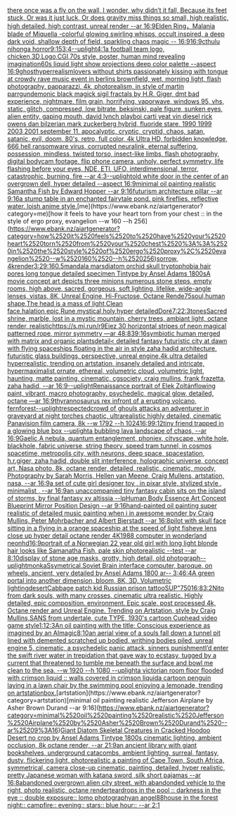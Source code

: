 [there once was a fly on the wall, I wonder, why didn’t it fall, Because its feet stuck, Or was it just luck, Or does gravity miss things so small, high realistic, high detailed, high contrast, unreal render --ar 16:9](https://www.ebank.nz/aiartgenerator?category=there%2520once%2520was%2520a%2520fly%2520on%2520the%2520wall%2C%2520I%2520wonder%2C%2520why%2520didn%E2%80%99t%2520it%2520fall%2C%2520Because%2520its%2520feet%2520stuck%2C%2520Or%2520was%2520it%2520just%2520luck%2C%2520Or%2520does%2520gravity%2520miss%2520things%2520so%2520small%2C%2520high%2520realistic%2C%2520high%2520detailed%2C%2520high%2520contrast%2C%2520unreal%2520render%2520--ar%252016%3A9)[Elden Ring，Malania blade of Miquella -](https://www.ebank.nz/aiartgenerator?category=Elden%2520Ring%EF%BC%8CMalania%2520blade%2520of%2520Miquella%2520-)[colorful glowing swirling whisps, occult inspired, a deep dark void, shallow depth of field, sparkling chaos magic -- 16:9](https://www.ebank.nz/aiartgenerator?category=colorful%2520glowing%2520swirling%2520whisps%2C%2520occult%2520inspired%2C%2520a%2520deep%2520dark%2520void%2C%2520shallow%2520depth%2520of%2520field%2C%2520sparkling%2520chaos%2520magic%2520--%252016%3A9)[16:9](https://www.ebank.nz/aiartgenerator?category=16%3A9)[cthulu nihonga horror](https://www.ebank.nz/aiartgenerator?category=cthulu%2520nihonga%2520horror)[9:15](https://www.ebank.nz/aiartgenerator?category=9%3A15)[3:4](https://www.ebank.nz/aiartgenerator?category=3%3A4)[--uplight](https://www.ebank.nz/aiartgenerator?category=--uplight)[4:1](https://www.ebank.nz/aiartgenerator?category=4%3A1)[a football team logo, chicken,3D,Logo,CGI,](https://www.ebank.nz/aiartgenerator?category=a%2520football%2520team%2520logo%2C%2520chicken%2C3D%2CLogo%2CCGI%2C)[70s style, poster, human mind revealing imagination](https://www.ebank.nz/aiartgenerator?category=70s%2520style%2C%2520poster%2C%2520human%2520mind%2520revealing%2520imagination)[60s liquid light show projections deep color palette --aspect 16:9](https://www.ebank.nz/aiartgenerator?category=60s%2520liquid%2520light%2520show%2520projections%2520deep%2520color%2520palette%2520--aspect%252016%3A9)[ghost](https://www.ebank.nz/aiartgenerator?category=ghost)[hyperrealism](https://www.ebank.nz/aiartgenerator?category=hyperrealism)[lovers without shirts passionately kissing with tongue at crowdy rave music event in berlins brownfield, wet, morning light, flash photography, papparazzi, 4k, photorealism, in style of martin parr](https://www.ebank.nz/aiartgenerator?category=lovers%2520without%2520shirts%2520passionately%2520kissing%2520with%2520tongue%2520at%2520crowdy%2520rave%2520music%2520event%2520in%2520berlins%2520brownfield%2C%2520wet%2C%2520morning%2520light%2C%2520flash%2520photography%2C%2520papparazzi%2C%25204k%2C%2520photorealism%2C%2520in%2520style%2520of%2520martin%2520parr)[gun](https://www.ebank.nz/aiartgenerator?category=gun)[demonic black magick sigil fractals by H.R. Giger, dmt bad experience, nightmare, film grain, horrifying, vaporwave, windows 95, vhs, static, glitch, compressed, low bitrate, beksinski, pale figure, sunken eyes, alien entity, gaping mouth, david lynch playboi carti yeat vin diesel rick owens dan bilzerian mark zuckerberg hybrid, fluoride stare, 1990 1999 2003 2001 september 11, apocalyptic, cryptic, cryptid, chaos, satan, satanic, evil, doom, 80's, retro, full color, 4k Ultra HD, forbidden knowledge, 666 hell ransomware virus, corrupted neuralink, eternal suffering, possession, mindless, twisted torso, insect-like limbs, flash photography, digital bodycam footage, flip phone camera, unholy, perfect symmetry, life flashing before your eyes, NDE, ETI, UFO, interdimensional, terror, catastrophic, burning, fire --ar 4:3](https://www.ebank.nz/aiartgenerator?category=demonic%2520black%2520magick%2520sigil%2520fractals%2520by%2520H.R.%2520Giger%2C%2520dmt%2520bad%2520experience%2C%2520nightmare%2C%2520film%2520grain%2C%2520horrifying%2C%2520vaporwave%2C%2520windows%252095%2C%2520vhs%2C%2520static%2C%2520glitch%2C%2520compressed%2C%2520low%2520bitrate%2C%2520beksinski%2C%2520pale%2520figure%2C%2520sunken%2520eyes%2C%2520alien%2520entity%2C%2520gaping%2520mouth%2C%2520david%2520lynch%2520playboi%2520carti%2520yeat%2520vin%2520diesel%2520rick%2520owens%2520dan%2520bilzerian%2520mark%2520zuckerberg%2520hybrid%2C%2520fluoride%2520stare%2C%25201990%25201999%25202003%25202001%2520september%252011%2C%2520apocalyptic%2C%2520cryptic%2C%2520cryptid%2C%2520chaos%2C%2520satan%2C%2520satanic%2C%2520evil%2C%2520doom%2C%252080%27s%2C%2520retro%2C%2520full%2520color%2C%25204k%2520Ultra%2520HD%2C%2520forbidden%2520knowledge%2C%2520666%2520hell%2520ransomware%2520virus%2C%2520corrupted%2520neuralink%2C%2520eternal%2520suffering%2C%2520possession%2C%2520mindless%2C%2520twisted%2520torso%2C%2520insect-like%2520limbs%2C%2520flash%2520photography%2C%2520digital%2520bodycam%2520footage%2C%2520flip%2520phone%2520camera%2C%2520unholy%2C%2520perfect%2520symmetry%2C%2520life%2520flashing%2520before%2520your%2520eyes%2C%2520NDE%2C%2520ETI%2C%2520UFO%2C%2520interdimensional%2C%2520terror%2C%2520catastrophic%2C%2520burning%2C%2520fire%2520--ar%25204%3A3)[--uplight](https://www.ebank.nz/aiartgenerator?category=--uplight)[old white door in the center of an overgrown dell, hyper detailed --aspect 16:9](https://www.ebank.nz/aiartgenerator?category=old%2520white%2520door%2520in%2520the%2520center%2520of%2520an%2520overgrown%2520dell%2C%2520hyper%2520detailed%2520--aspect%252016%3A9)[minimal oil painting realistic Samantha Fish by Edward Hopper --ar 9:16](https://www.ebank.nz/aiartgenerator?category=minimal%2520oil%2520painting%2520realistic%2520Samantha%2520Fish%2520by%2520Edward%2520Hopper%2520--ar%25209%3A16)[futurism architecture pillar --ar 9:16](https://www.ebank.nz/aiartgenerator?category=futurism%2520architecture%2520pillar%2520--ar%25209%3A16)[a stump table in an enchanted fairytale pond. pink fireflies. reflective water. loish anime style.](https://www.ebank.nz/aiartgenerator?category=a%2520stump%2520table%2520in%2520an%2520enchanted%2520fairytale%2520pond.%2520pink%2520fireflies.%2520reflective%2520water.%2520loish%2520anime%2520style.)[me](https://www.ebank.nz/aiartgenerator?category=me)[how it feels to have your heart torn from your chest :: in the style of ergo proxy, evangelion --w 160 --h 256](https://www.ebank.nz/aiartgenerator?category=how%2520it%2520feels%2520to%2520have%2520your%2520heart%2520torn%2520from%2520your%2520chest%2520%3A%3A%2520in%2520the%2520style%2520of%2520ergo%2520proxy%2C%2520evangelion%2520--w%2520160%2520--h%2520256)[sorrow, 4k](https://www.ebank.nz/aiartgenerator?category=sorrow%2C%25204k)[render](https://www.ebank.nz/aiartgenerator?category=render)[3:2](https://www.ebank.nz/aiartgenerator?category=3%3A2)[9:16](https://www.ebank.nz/aiartgenerator?category=9%3A16)[0.5](https://www.ebank.nz/aiartgenerator?category=0.5)[mandala mars](https://www.ebank.nz/aiartgenerator?category=mandala%2520mars)[diatom orchid skull tryptophobia hair pores long tongue detailed specimen  Tintype by Ansel Adams 1800s](https://www.ebank.nz/aiartgenerator?category=diatom%2520orchid%2520skull%2520tryptophobia%2520hair%2520pores%2520long%2520tongue%2520detailed%2520specimen%2520%2520Tintype%2520by%2520Ansel%2520Adams%25201800s)[A movie concept art depicts three minions numerous stone steps, empty rooms, high above, sacred, gorgeous, soft lighting, lifelike, wide-angle lenses, vistas, 8K, Unreal Engine, Hi-Fructose, Octane Rende](https://www.ebank.nz/aiartgenerator?category=A%2520movie%2520concept%2520art%2520depicts%2520three%2520minions%2520numerous%2520stone%2520steps%2C%2520empty%2520rooms%2C%2520high%2520above%2C%2520sacred%2C%2520gorgeous%2C%2520soft%2520lighting%2C%2520lifelike%2C%2520wide-angle%2520lenses%2C%2520vistas%2C%25208K%2C%2520Unreal%2520Engine%2C%2520Hi-Fructose%2C%2520Octane%2520Rende)[75](https://www.ebank.nz/aiartgenerator?category=75)[soul,human shape,The head is a mass of light,Clean face,halation,epic,Rune,mystical,holy,hyper detailed](https://www.ebank.nz/aiartgenerator?category=soul%2Chuman%2520shape%2CThe%2520head%2520is%2520a%2520mass%2520of%2520light%2CClean%2520face%2Chalation%2Cepic%2CRune%2Cmystical%2Choly%2Chyper%2520detailed)[Doré](https://www.ebank.nz/aiartgenerator?category=Dor%C3%A9)[7:2](https://www.ebank.nz/aiartgenerator?category=7%3A2)[2:3](https://www.ebank.nz/aiartgenerator?category=2%3A3)[tones](https://www.ebank.nz/aiartgenerator?category=tones)[Sacred shrine, marble, lost in a mystic mountain, cherry trees, ambiant light, octane render, realistic](https://www.ebank.nz/aiartgenerator?category=Sacred%2520shrine%2C%2520marble%2C%2520lost%2520in%2520a%2520mystic%2520mountain%2C%2520cherry%2520trees%2C%2520ambiant%2520light%2C%2520octane%2520render%2C%2520realistic)[https://s.mj.run/r9Eiez 30 horizontal stripes of neon magical patterned rope, mirror symmetry —ar 48:83](https://www.ebank.nz/aiartgenerator?category=https%3A//s.mj.run/r9Eiez%252030%2520horizontal%2520stripes%2520of%2520neon%2520magical%2520patterned%2520rope%2C%2520mirror%2520symmetry%2520%E2%80%94ar%252048%3A83)[9:16](https://www.ebank.nz/aiartgenerator?category=9%3A16)[symbiotic human merged with matrix and organic plants](https://www.ebank.nz/aiartgenerator?category=symbiotic%2520human%2520merged%2520with%2520matrix%2520and%2520organic%2520plants)[detail](https://www.ebank.nz/aiartgenerator?category=detail)[< detailed fantasy futuristic city at dawn with flying spaceships floating in the air in style zaha hadid architecture, futuristic glass buildings, perspective, unreal engine,4k,ultra detailed hyperrealistic, trending on artstation, insanely detailed and intricate, hypermaximalist,ornate, ethereal, volumetric cloud, volumetric light, haunting, matte painting, cinematic, cgsociety, craig mullins, frank frazetta, zaha hadid, --ar 16:9](https://www.ebank.nz/aiartgenerator?category=%3C%2520detailed%2520fantasy%2520futuristic%2520city%2520at%2520dawn%2520with%2520flying%2520spaceships%2520floating%2520in%2520the%2520air%2520in%2520style%2520zaha%2520hadid%2520architecture%2C%2520futuristic%2520glass%2520buildings%2C%2520perspective%2C%2520unreal%2520engine%2C4k%2Cultra%2520detailed%2520hyperrealistic%2C%2520trending%2520on%2520artstation%2C%2520insanely%2520detailed%2520and%2520intricate%2C%2520hypermaximalist%2Cornate%2C%2520ethereal%2C%2520volumetric%2520cloud%2C%2520volumetric%2520light%2C%2520haunting%2C%2520matte%2520painting%2C%2520cinematic%2C%2520cgsociety%2C%2520craig%2520mullins%2C%2520frank%2520frazetta%2C%2520zaha%2520hadid%2C%2520--ar%252016%3A9)[--uplight](https://www.ebank.nz/aiartgenerator?category=--uplight)[Renaissance portrait of Elek Zoltán](https://www.ebank.nz/aiartgenerator?category=Renaissance%2520portrait%2520of%2520Elek%2520Zolt%C3%A1n)[flowing paint, vibrant, macro photography, psychedelic, magical glow, detailed, octane —ar 16:9](https://www.ebank.nz/aiartgenerator?category=flowing%2520paint%2C%2520vibrant%2C%2520macro%2520photography%2C%2520psychedelic%2C%2520magical%2520glow%2C%2520detailed%2C%2520octane%2520%E2%80%94ar%252016%3A9)[thyrannosaurus rex infront of a erupting volcano, fernforest](https://www.ebank.nz/aiartgenerator?category=thyrannosaurus%2520rex%2520infront%2520of%2520a%2520erupting%2520volcano%2C%2520fernforest)[--uplight](https://www.ebank.nz/aiartgenerator?category=--uplight)[respected](https://www.ebank.nz/aiartgenerator?category=respected)[crowd of ghouls attacks an adventurer in graveyard at night torches chaotic, ultrarealistic highly detailed, cinematic Panavision film camera, 8k --w 1792 --h 1024](https://www.ebank.nz/aiartgenerator?category=crowd%2520of%2520ghouls%2520attacks%2520an%2520adventurer%2520in%2520graveyard%2520at%2520night%2520torches%2520chaotic%2C%2520ultrarealistic%2520highly%2520detailed%2C%2520cinematic%2520Panavision%2520film%2520camera%2C%25208k%2520--w%25201792%2520--h%25201024)[16:9](https://www.ebank.nz/aiartgenerator?category=16%3A9)[9:12](https://www.ebank.nz/aiartgenerator?category=9%3A12)[tiny friend trapped in a glowing blue box --uplight](https://www.ebank.nz/aiartgenerator?category=tiny%2520friend%2520trapped%2520in%2520a%2520glowing%2520blue%2520box%2520--uplight)[a bubbling lava landscape of chaos, --ar 16:9](https://www.ebank.nz/aiartgenerator?category=a%2520bubbling%2520lava%2520landscape%2520of%2520chaos%2C%2520--ar%252016%3A9)[Gaelic,](https://www.ebank.nz/aiartgenerator?category=Gaelic%2C)[A nebula, quantum entanglement, phoniex, cityscape, white hole, blackhole, fabric universe, string theory, speed tram tunnel, in cosmos spacetime, metropolis city, with neurons, deep space, spacestation, h.r.giger, zaha hadid, double slit interference, holographic universe, concept art, Nasa photo, 8k, octane render, detailed, realistic, cinematic, moody, Photography by Sarah Morris, Hellen van Meene, Craig Mullens, artstation, nasa, --ar 16:9](https://www.ebank.nz/aiartgenerator?category=A%2520nebula%2C%2520quantum%2520entanglement%2C%2520phoniex%2C%2520cityscape%2C%2520white%2520hole%2C%2520blackhole%2C%2520fabric%2520universe%2C%2520string%2520theory%2C%2520speed%2520tram%2520tunnel%2C%2520in%2520cosmos%2520spacetime%2C%2520metropolis%2520city%2C%2520with%2520neurons%2C%2520deep%2520space%2C%2520spacestation%2C%2520h.r.giger%2C%2520zaha%2520hadid%2C%2520double%2520slit%2520interference%2C%2520holographic%2520universe%2C%2520concept%2520art%2C%2520Nasa%2520photo%2C%25208k%2C%2520octane%2520render%2C%2520detailed%2C%2520realistic%2C%2520cinematic%2C%2520moody%2C%2520Photography%2520by%2520Sarah%2520Morris%2C%2520Hellen%2520van%2520Meene%2C%2520Craig%2520Mullens%2C%2520artstation%2C%2520nasa%2C%2520--ar%252016%3A9)[a set of cute girl designer toy , in pixar style, stylized style , minimalist , --ar 16:9](https://www.ebank.nz/aiartgenerator?category=a%2520set%2520of%2520cute%2520girl%2520designer%2520toy%2520%2C%2520in%2520pixar%2520style%2C%2520stylized%2520style%2520%2C%2520minimalist%2520%2C%2520--ar%252016%3A9)[an unaccompanied tiny fantasy cabin sits on the island of storms, by final fantasy xv altissia --lp](https://www.ebank.nz/aiartgenerator?category=an%2520unaccompanied%2520tiny%2520fantasy%2520cabin%2520sits%2520on%2520the%2520island%2520of%2520storms%2C%2520by%2520final%2520fantasy%2520xv%2520altissia%2520--lp)[Human Body Essence Art Concept Blueprint Mirror Position Design --ar 9:16](https://www.ebank.nz/aiartgenerator?category=Human%2520Body%2520Essence%2520Art%2520Concept%2520Blueprint%2520Mirror%2520Position%2520Design%2520--ar%25209%3A16)[hand-painted oil painting super realistic of detailed music painting when i in awesome wonder by Craig Mullins, Peter Mohrbacher and Albert Bierstadt --ar 16:8](https://www.ebank.nz/aiartgenerator?category=hand-painted%2520oil%2520painting%2520super%2520realistic%2520of%2520detailed%2520music%2520painting%2520when%2520i%2520in%2520awesome%2520wonder%2520by%2520Craig%2520Mullins%2C%2520Peter%2520Mohrbacher%2520and%2520Albert%2520Bierstadt%2520--ar%252016%3A8)[pilot with skull face sitting in a flying in a orange spaceship at the speed of light fisheye lens close up hyper detail octane render 4K](https://www.ebank.nz/aiartgenerator?category=pilot%2520with%2520skull%2520face%2520sitting%2520in%2520a%2520flying%2520in%2520a%2520orange%2520spaceship%2520at%2520the%2520speed%2520of%2520light%2520fisheye%2520lens%2520close%2520up%2520hyper%2520detail%2520octane%2520render%25204K)[1988 computer in wonderland neon](https://www.ebank.nz/aiartgenerator?category=1988%2520computer%2520in%2520wonderland%2520neon)[hd](https://www.ebank.nz/aiartgenerator?category=hd)[16:9](https://www.ebank.nz/aiartgenerator?category=16%3A9)[portrait of a Norwegian 22 year old girl with long light blonde hair looks like Samanatha Fish, pale skin photorealistic --test --ar 8:10](https://www.ebank.nz/aiartgenerator?category=portrait%2520of%2520a%2520Norwegian%252022%2520year%2520old%2520girl%2520with%2520long%2520light%2520blonde%2520hair%2520looks%2520like%2520Samanatha%2520Fish%2C%2520pale%2520skin%2520photorealistic%2520--test%2520--ar%25208%3A10)[display of stone age masks, grotty, high detail, old photograph](https://www.ebank.nz/aiartgenerator?category=display%2520of%2520stone%2520age%2520masks%2C%2520grotty%2C%2520high%2520detail%2C%2520old%2520photograph)[--uplight](https://www.ebank.nz/aiartgenerator?category=--uplight)[monkaS](https://www.ebank.nz/aiartgenerator?category=monkaS)[symetrical,](https://www.ebank.nz/aiartgenerator?category=symetrical%2C)[Soviet Brain interface computer, baroque,  on wheels, ancient, very detailed by Ansel Adams 1800 ar-- 3:4](https://www.ebank.nz/aiartgenerator?category=Soviet%2520Brain%2520interface%2520computer%2C%2520baroque%2C%2520%2520on%2520wheels%2C%2520ancient%2C%2520very%2520detailed%2520by%2520Ansel%2520Adams%25201800%2520ar--%25203%3A4)[6:4](https://www.ebank.nz/aiartgenerator?category=6%3A4)[A green portal into another dimension, bloom, 8K, 3D, Volumetric lighting](https://www.ebank.nz/aiartgenerator?category=A%2520green%2520portal%2520into%2520another%2520dimension%2C%2520bloom%2C%25208K%2C%25203D%2C%2520Volumetric%2520lighting)[desert](https://www.ebank.nz/aiartgenerator?category=desert)[Cabbage patch kid Russian prison tattoo](https://www.ebank.nz/aiartgenerator?category=Cabbage%2520patch%2520kid%2520Russian%2520prison%2520tattoo)[SUP"](https://www.ebank.nz/aiartgenerator?category=SUP%22)[750](https://www.ebank.nz/aiartgenerator?category=750)[16:8](https://www.ebank.nz/aiartgenerator?category=16%3A8)[3:2](https://www.ebank.nz/aiartgenerator?category=3%3A2)[Nito from dark souls, with many crosses, cinematic ultra realistic. Highly detailed, epic composition. environment. Epic scale, post processed 4k, Octane render and Unreal Engine. Trending on Artstation, style by Craig Mullins,](https://www.ebank.nz/aiartgenerator?category=Nito%2520from%2520dark%2520souls%2C%2520with%2520many%2520crosses%2C%2520cinematic%2520ultra%2520realistic.%2520Highly%2520detailed%2C%2520epic%2520composition.%2520environment.%2520Epic%2520scale%2C%2520post%2520processed%25204k%2C%2520Octane%2520render%2520and%2520Unreal%2520Engine.%2520Trending%2520on%2520Artstation%2C%2520style%2520by%2520Craig%2520Mullins%2C)[SANS from undertale, cute TYPE, 1930's cartoon Cuphead video game style](https://www.ebank.nz/aiartgenerator?category=SANS%2520from%2520undertale%2C%2520cute%2520TYPE%2C%25201930%27s%2520cartoon%2520Cuphead%2520video%2520game%2520style)[1:1](https://www.ebank.nz/aiartgenerator?category=1%3A1)[2:3](https://www.ebank.nz/aiartgenerator?category=2%3A3)[An oil painting with the title: Conscious experience as imagined by an AI](https://www.ebank.nz/aiartgenerator?category=An%2520oil%2520painting%2520with%2520the%2520title%3A%2520Conscious%2520experience%2520as%2520imagined%2520by%2520an%2520AI)[magic](https://www.ebank.nz/aiartgenerator?category=magic)[8:10](https://www.ebank.nz/aiartgenerator?category=8%3A10)[an aerial view of a souls fall down a tunnel pit lined with demented scratched up bodied, writhing bodies piled, unreal engine 5, cinematic, a psychedelic panic attack,  sinners punishment](https://www.ebank.nz/aiartgenerator?category=an%2520aerial%2520view%2520of%2520a%2520souls%2520fall%2520down%2520a%2520tunnel%2520pit%2520lined%2520with%2520demented%2520scratched%2520up%2520bodied%2C%2520writhing%2520bodies%2520piled%2C%2520unreal%2520engine%25205%2C%2520cinematic%2C%2520a%2520psychedelic%2520panic%2520attack%2C%2520%2520sinners%2520punishment)[I’d enter the swift river water in trepidation that gave way to ecstasy, tugged by a current that threatened to tumble me beneath the surface and bowl me clean to the sea. --w 1920 --h 1080 --uplight](https://www.ebank.nz/aiartgenerator?category=I%E2%80%99d%2520enter%2520the%2520swift%2520river%2520water%2520in%2520trepidation%2520that%2520gave%2520way%2520to%2520ecstasy%2C%2520tugged%2520by%2520a%2520current%2520that%2520threatened%2520to%2520tumble%2520me%2520beneath%2520the%2520surface%2520and%2520bowl%2520me%2520clean%2520to%2520the%2520sea.%2520--w%25201920%2520--h%25201080%2520--uplight)[a victorian room floor flooded with crimson liquid :: walls covered in crimson liquid](https://www.ebank.nz/aiartgenerator?category=a%2520victorian%2520room%2520floor%2520flooded%2520with%2520crimson%2520liquid%2520%3A%3A%2520walls%2520covered%2520in%2520crimson%2520liquid)[a cartoon penguin laying in a lawn chair by the swimming pool enjoying a lemonade, trending on artstation](https://www.ebank.nz/aiartgenerator?category=a%2520cartoon%2520penguin%2520laying%2520in%2520a%2520lawn%2520chair%2520by%2520the%2520swimming%2520pool%2520enjoying%2520a%2520lemonade%2C%2520trending%2520on%2520artstation)[box.](https://www.ebank.nz/aiartgenerator?category=box.)[artstation](https://www.ebank.nz/aiartgenerator?category=artstation)[minimal oil painting realistic Jefferson Airplane by Asher Brown Durand --ar 9:16](https://www.ebank.nz/aiartgenerator?category=minimal%2520oil%2520painting%2520realistic%2520Jefferson%2520Airplane%2520by%2520Asher%2520Brown%2520Durand%2520--ar%25209%3A16)[Giant Diatom Skeletal Creatures in Cracked Hoodoo Desert no crop by Ansel Adams Tintype 1800s cinematic lighting, ambient occlusion, 8k octane render, --ar 21:9](https://www.ebank.nz/aiartgenerator?category=Giant%2520Diatom%2520Skeletal%2520Creatures%2520in%2520Cracked%2520Hoodoo%2520Desert%2520no%2520crop%2520by%2520Ansel%2520Adams%2520Tintype%25201800s%2520cinematic%2520lighting%2C%2520ambient%2520occlusion%2C%25208k%2520octane%2520render%2C%2520--ar%252021%3A9)[an ancient library with giant bookshelves, underground catacombs, ambient lighting, surreal, fantasy, dusty, flickering light, photorealistic a painting of Cape Town, South Africa, symmetrical, camera close-up cinematic, painting, detailed, hyper realistic, pretty Japanese woman with katana sword ,silk short pajamas --ar 16:8](https://www.ebank.nz/aiartgenerator?category=an%2520ancient%2520library%2520with%2520giant%2520bookshelves%2C%2520underground%2520catacombs%2C%2520ambient%2520lighting%2C%2520surreal%2C%2520fantasy%2C%2520dusty%2C%2520flickering%2520light%2C%2520photorealistic%2520a%2520painting%2520of%2520Cape%2520Town%2C%2520South%2520Africa%2C%2520symmetrical%2C%2520camera%2520close-up%2520cinematic%2C%2520painting%2C%2520detailed%2C%2520hyper%2520realistic%2C%2520pretty%2520Japanese%2520woman%2520with%2520katana%2520sword%2520%2Csilk%2520short%2520pajamas%2520--ar%252016%3A8)[abandoned overgrown alien city street, with abandonded vehicle to the right, photo realistic, octane render](https://www.ebank.nz/aiartgenerator?category=abandoned%2520overgrown%2520alien%2520city%2520street%2C%2520with%2520abandonded%2520vehicle%2520to%2520the%2520right%2C%2520photo%2520realistic%2C%2520octane%2520render)[teardrops in the pool :: darkness in the eye :: double exposure:: lomo photography](https://www.ebank.nz/aiartgenerator?category=teardrops%2520in%2520the%2520pool%2520%3A%3A%2520darkness%2520in%2520the%2520eye%2520%3A%3A%2520double%2520exposure%3A%3A%2520lomo%2520photography)[an angel](https://www.ebank.nz/aiartgenerator?category=an%2520angel)[88](https://www.ebank.nz/aiartgenerator?category=88)[house in the forest night:: campfire:: evening:: stars:: blue hour:: --ar 2:1](https://www.ebank.nz/aiartgenerator?category=house%2520in%2520the%2520forest%2520night%3A%3A%2520campfire%3A%3A%2520evening%3A%3A%2520stars%3A%3A%2520blue%2520hour%3A%3A%2520--ar%25202%3A1)